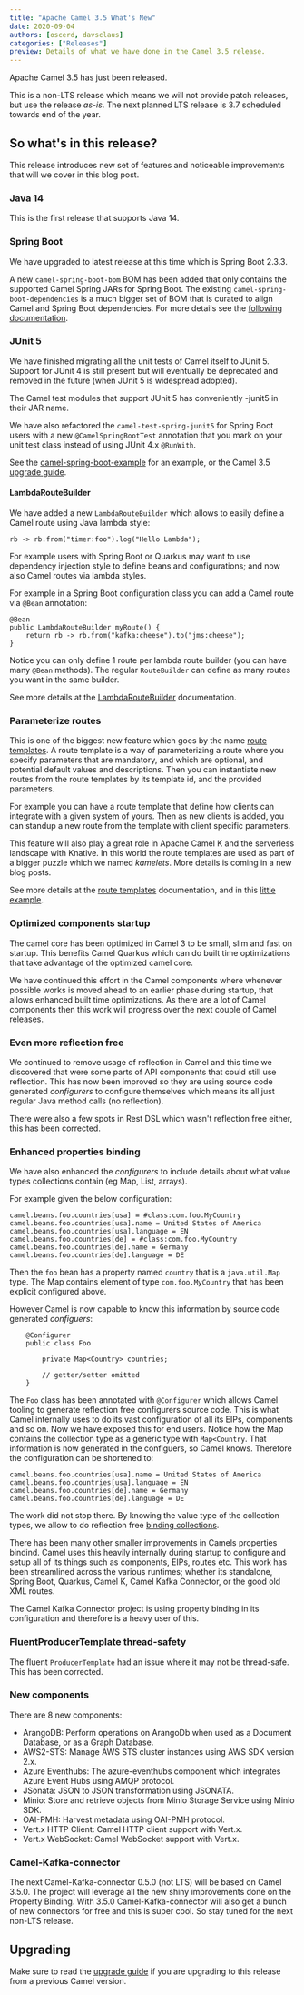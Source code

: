 ```yaml
---
title: "Apache Camel 3.5 What's New"
date: 2020-09-04
authors: [oscerd, davsclaus]
categories: ["Releases"]
preview: Details of what we have done in the Camel 3.5 release.
---
```


Apache Camel 3.5 has just been released.

This is a non-LTS release which means we will not provide patch releases, but use the release _as-is_.
The next planned LTS release is 3.7 scheduled towards end of the year.


## So what's in this release?

This release introduces new set of features and noticeable improvements that will we cover in this blog post.

### Java 14

This is the first release that supports Java 14. 


### Spring Boot

We have upgraded to latest release at this time which is Spring Boot 2.3.3.

A new `camel-spring-boot-bom` BOM has been added that only contains the supported Camel Spring JARs for Spring Boot.
The existing `camel-spring-boot-dependencies` is a much bigger set of BOM that is curated to align Camel and Spring Boot
dependencies. For more details see the [following documentation](https://camel.apache.org/camel-spring-boot/latest/#_camel_spring_boot_bom_vs_camel_spring_boot_dependencies_bom).


### JUnit 5

We have finished migrating all the unit tests of Camel itself to JUnit 5. Support for JUnit 4 is still present
but will eventually be deprecated and removed in the future (when JUnit 5 is widespread adopted).

The Camel test modules that support JUnit 5 has conveniently -junit5 in their JAR name.

We have also refactored the `camel-test-spring-junit5` for Spring Boot users with a new `@CamelSpringBootTest` annotation
that you mark on your unit test class instead of using JUnit 4.x `@RunWith`.

See the [camel-spring-boot-example](https://github.com/apache/camel-spring-boot-examples/tree/master/camel-example-spring-boot)
for an example, or the Camel 3.5 [upgrade guide](https://camel.apache.org/manual/latest/camel-3x-upgrade-guide-3_5.html#_spring_boot_testing_with_junit_5).


#### LambdaRouteBuilder

We have added a new `LambdaRouteBuilder` which allows to easily define a Camel route using Java lambda style:

    rb -> rb.from("timer:foo").log("Hello Lambda");

For example users with Spring Boot or Quarkus may want to use dependency injection style to define
beans and configurations; and now also Camel routes via lambda styles.

For example in a Spring Boot configuration class you can add a Camel route via `@Bean` annotation:

    @Bean
    public LambdaRouteBuilder myRoute() {
        return rb -> rb.from("kafka:cheese").to("jms:cheese");
    }

Notice you can only define 1 route per lambda route builder (you can have many `@Bean` methods).
The regular `RouteBuilder` can define as many routes you want in the same builder.

See more details at the [LambdaRouteBuilder](https://camel.apache.org/manual/latest/lambda-route-builder.html)
documentation.


### Parameterize routes

This is one of the biggest new feature which goes by the name [route templates](https://camel.apache.org/manual/latest/route-template.html).
A route template is a way of parameterizing a route where you specify parameters that are mandatory,
and which are optional, and potential default values and descriptions. Then you can instantiate new routes
from the route templates by its template id, and the provided parameters.

For example you can have a route template that define how clients can integrate with a given system of yours.
Then as new clients is added, you can standup a new route from the template with client specific parameters.

This feature will also play a great role in Apache Camel K and the serverless landscape with Knative.
In this world the route templates are used as part of a bigger puzzle which we named _kamelets_. More details
is coming in a new blog posts.

See more details at the [route templates](https://camel.apache.org/manual/latest/route-template.html) documentation,
and in this [little example](https://github.com/apache/camel-examples/tree/master/examples/camel-example-routetemplate).


### Optimized components startup

The camel core has been optimized in Camel 3 to be small, slim and fast on startup. This benefits Camel Quarkus which
can do built time optimizations that take advantage of the optimized camel core.

We have continued this effort in the Camel components where whenever possible works is moved ahead
to an earlier phase during startup, that allows enhanced built time optimizations. As there are a lot of Camel
components then this work will progress over the next couple of Camel releases.


### Even more reflection free

We continued to remove usage of reflection in Camel and this time we discovered that were some parts
of API components that could still use reflection. This has now been improved so they are using source code
generated _configurers_ to configure themselves which means its all just regular Java method calls (no reflection).

There were also a few spots in Rest DSL which wasn't reflection free either, this has been corrected.


### Enhanced properties binding

We have also enhanced the _configurers_ to include details about what value types collections contain (eg Map, List, arrays).

For example given the below configuration:

    camel.beans.foo.countries[usa] = #class:com.foo.MyCountry
    camel.beans.foo.countries[usa].name = United States of America
    camel.beans.foo.countries[usa].language = EN
    camel.beans.foo.countries[de] = #class:com.foo.MyCountry
    camel.beans.foo.countries[de].name = Germany
    camel.beans.foo.countries[de].language = DE

Then the `foo` bean has a property named `country` that is a `java.util.Map` type.
The Map contains element of type `com.foo.MyCountry` that has been explicit configured above.

However Camel is now capable to know this information by source code generated _configuers_:

        @Configurer
        public class Foo

            private Map<Country> countries;

            // getter/setter omitted
        }

The `Foo` class has been annotated with `@Configurer` which allows Camel tooling to generate reflection free configurers source code.
This is what Camel internally uses to do its vast configuration of all its EIPs, components and so on. Now we have exposed
this for end users. Notice how the Map contains the collection type as a generic type with `Map<Country`. That information
is now generated in the configuers, so Camel knows. Therefore the configuration can be shortened to:

    camel.beans.foo.countries[usa].name = United States of America
    camel.beans.foo.countries[usa].language = EN
    camel.beans.foo.countries[de].name = Germany
    camel.beans.foo.countries[de].language = DE

The work did not stop there. By knowing the value type of the collection types, we allow to do reflection free
[binding collections](https://camel.apache.org/manual/latest/property-binding.html).

There has been many other smaller improvements in Camels properties bindind. Camel uses this heavily internally during
startup to configure and setup all of its things such as components, EIPs, routes etc. This work has been streamlined
across the various runtimes; whether its standalone, Spring Boot, Quarkus, Camel K, Camel Kafka Connector,
or the good old XML routes.

The Camel Kafka Connector project is using property binding in its configuration and therefore is a heavy user of this.


### FluentProducerTemplate thread-safety

The fluent `ProducerTemplate` had an issue where it may not be thread-safe. This has been corrected.


### New components

There are 8 new components:

- ArangoDB: Perform operations on ArangoDb when used as a Document Database, or as a Graph Database.
- AWS2-STS: Manage AWS STS cluster instances using AWS SDK version 2.x.
- Azure Eventhubs: The azure-eventhubs component which integrates Azure Event Hubs using AMQP protocol.
- JSonata: JSON to JSON transformation using JSONATA.
- Minio: Store and retrieve objects from Minio Storage Service using Minio SDK.
- OAI-PMH: Harvest metadata using OAI-PMH protocol.
- Vert.x HTTP Client: Camel HTTP client support with Vert.x.
- Vert.x WebSocket: Camel WebSocket support with Vert.x.


### Camel-Kafka-connector

The next Camel-Kafka-connector 0.5.0 (not LTS) will be based on Camel 3.5.0.
The project will leverage all the new shiny improvements done on the Property Binding.
With 3.5.0 Camel-Kafka-connector will also get a bunch of new connectors for free and this is super cool.
So stay tuned for the next non-LTS release.


## Upgrading

Make sure to read the [upgrade guide](https://camel.apache.org/manual/latest/camel-3x-upgrade-guide-3_5.html) if you
are upgrading to this release from a previous Camel version.

